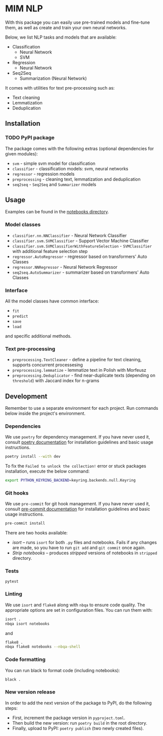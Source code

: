 # MIM NLP
With this package you can easily use pre-trained models and fine-tune them,
as well as create and train your own neural networks.

Below, we list NLP tasks and models that are available:
  * Classification
    * Neural Network
    * SVM
  * Regression
    * Neural Network
  * Seq2Seq
    * Summarization (Neural Network)

It comes with utilities for text pre-processing such as:
  * Text cleaning
  * Lemmatization
  * Deduplication

## Installation

### TODO PyPI package
The package comes with the following extras (optional dependencies for given modules):
- `svm` - simple svm model for classification
- `classifier` - classification models: svm, neural networks
- `regressor` - regression models
- `preprocessing` - cleaning text, lemmatization and deduplication
- `seq2seq` - `Seq2Seq` and `Summarizer` models

## Usage
Examples can be found in the [notebooks directory](/notebooks).

### Model classes
* `classifier.nn.NNClassifier` - Neural Network Classifier
* `classifier.svm.SVMClassifier` - Support Vector Machine Classifier
* `classifier.svm.SVMClassifierWithFeatureSelection` - `SVMClassifier` with additional feature selection step
* `regressor.AutoRegressor` - regressor based on transformers' Auto Classes
* `regressor.NNRegressor` - Neural Network Regressor
* `seq2seq.AutoSummarizer` - summarizer based on transformers' Auto Classes

### Interface
All the model classes have common interface:
* `fit`
* `predict`
* `save`
* `load`

and specific additional methods.

### Text pre-processing
* `preprocessing.TextCleaner` - define a pipeline for text cleaning, supports concurrent processesing
* `preprocessing.lemmatize` - lemmatize text in Polish with Morfeusz
* `preprocessing.Deduplicator` - find near-duplicate texts (depending on `threshold`) with Jaccard index for n-grams

## Development
Remember to use a separate environment for each project.
Run commands below inside the project's environment.

### Dependencies
We use `poetry` for dependency management.
If you have never used it, consult
[poetry documentation](https://python-poetry.org/docs/)
for installation guidelines and basic usage instructions.

```sh
poetry install --with dev
```

To fix the `Failed to unlock the collection!` error or stuck packages installation, execute the below command:
```sh
export PYTHON_KEYRING_BACKEND=keyring.backends.null.Keyring
```

### Git hooks
We use `pre-commit` for git hook management.
If you have never used it, consult
[pre-commit documentation](https://pre-commit.com/)
for installation guidelines and basic usage instructions.
```sh
pre-commit install
```

There are two hooks available:
* _isort_ – runs `isort` for both `.py` files and notebooks.
Fails if any changes are made, so you have to run `git add` and `git commit` once again.
* _Strip notebooks_ – produces _stripped_ versions of notebooks in `stripped` directory.

### Tests
```sh
pytest
```

### Linting
We use `isort` and `flake8` along with `nbqa` to ensure code quality.
The appropriate options are set in configuration files.
You can run them with:
```sh
isort .
nbqa isort notebooks
```
and
```sh
flake8 .
nbqa flake8 notebooks --nbqa-shell
```

### Code formatting
You can run black to format code (including notebooks):
```sh
black .
```

### New version release
In order to add the next version of the package to PyPI, do the following steps:
- First, increment the package version in `pyproject.toml`.
- Then build the new version: run `poetry build` in the root directory.
- Finally, upload to PyPI: `poetry publish` (two newly created files).
